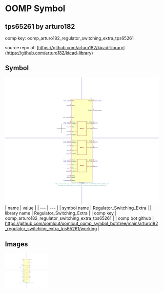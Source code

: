 # OOMP Symbol  
## tps65261  by arturo182  
  
oomp key: oomp_arturo182_regulator_switching_extra_tps65261  
  
source repo at: [https://github.com/arturo182/kicad-library](https://github.com/arturo182/kicad-library)  
## Symbol  
  
[![working.png](working_600.png)](working.png)  
| name | value | 
| --- | --- | 
| symbol name | Regulator_Switching_Extra | 
| library name | Regulator_Switching_Extra | 
| oomp key | oomp_arturo182_regulator_switching_extra_tps65261 | 
| oomp bot github | https://github.com/oomlout/oomlout_oomp_symbol_bot/tree/main/arturo182_regulator_switching_extra_tps65261/working | 
## Images  
  
[![working.png](working_140.png)](working.png)  

